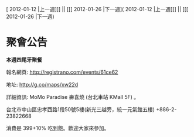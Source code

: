 [ 2012-01-12 |上一週]]] || [[[ 2012-01-26 |下一週]( 2012-01-12 |上一週]]] || [[[ 2012-01-26 |下一週)



# 聚會公告

**本週四尾牙聚餐**

報名網頁:
<http://registrano.com/events/61ce62>  

地址:
<http://g.co/maps/xw22d>  

詳細資訊:
MoMo Paradise 壽喜燒 (台北車站 KMall 5F) 。

台北市中山區忠孝西路1段50號5樓(新光三越旁，統一元氣館五樓)
+886-2-23822668

消費是 399+10% 吃到飽。歡迎大家來參加。